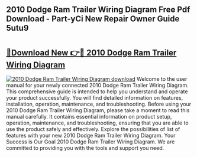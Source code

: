 ## 2010 Dodge Ram Trailer Wiring Diagram Free Pdf Download - Part-yCi New Repair Owner Guide 5utu9

# <h2><a href="http://dfmsv88.blite.top/?on=2010+Dodge+Ram+Trailer+Wiring+Diagram">🔗Download New 👉🔴 2010 Dodge Ram Trailer Wiring Diagram</a></h2>

[![2010 Dodge Ram Trailer Wiring Diagram download](https://i.imgur.com/lujVjoI.png)](http://dfmsv88.blite.top/?on=2010+Dodge+Ram+Trailer+Wiring+Diagram)
Welcome to the user manual for your newly connected 2010 Dodge Ram Trailer Wiring Diagram. This comprehensive guide is intended to help you understand and operate your product successfully. You will find detailed information on features, installation, operation, maintenance, and troubleshooting. Before using your 2010 Dodge Ram Trailer Wiring Diagram, please take a moment to read this manual carefully. It contains essential information on product setup, operation, maintenance, and troubleshooting, ensuring that you are able to use the product safely and effectively. Explore the possibilities of list of features with your new 2010 Dodge Ram Trailer Wiring Diagram. Your Success is Our Goal 2010 Dodge Ram Trailer Wiring Diagram. We are committed to providing you with the tools and support you need.
